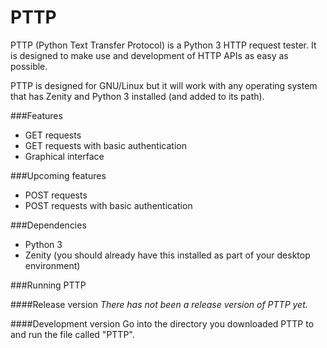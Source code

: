 PTTP
====

PTTP (Python Text Transfer Protocol) is a Python 3 HTTP request tester. It is designed to make use and development of HTTP APIs as easy as possible.

PTTP is designed for GNU/Linux but it will work with any operating system that has Zenity and Python 3 installed (and added to its path).

###Features
* GET requests
* GET requests with basic authentication
* Graphical interface

###Upcoming features
* POST requests
* POST requests with basic authentication

###Dependencies
* Python 3
* Zenity (you should already have this installed as part of your desktop environment)

###Running PTTP

####Release version
*There has not been a release version of PTTP yet.*

####Development version
Go into the directory you downloaded PTTP to and run the file called "PTTP".
